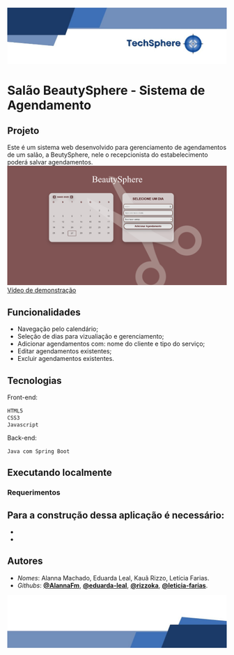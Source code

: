 ![Papel Timbrado Inicio](./FRONT/assets/papelTimbradoInicio.jpg)

# Salão BeautySphere - Sistema de Agendamento

## Projeto
Este é um sistema web desenvolvido para gerenciamento de agendamentos de um salão, a BeutySphere, nele o recepcionista do estabelecimento poderá salvar agendamentos. 
![Imagem do Projeto](./FRONT/assets/readMeImg.png)
[Vídeo de demonstração](https://www.youtube.com/watch?v=SeuIDDoVideo)


## Funcionalidades
- Navegação pelo calendário;
- Seleção de dias para vizualiação e gerenciamento;
- Adicionar agendamentos com: nome do cliente e tipo do serviço;
- Editar agendamentos existentes;
- Excluir agendamentos existentes.

## Tecnologias
Front-end:
```shell
HTML5
CSS3
Javascript
```
Back-end:
```shell
Java com Spring Boot
```

## Executando localmente

### Requerimentos
Para a construção dessa aplicação é necessário:
- 
-
-

## Autores 
- *Nomes*: Alanna Machado, Eduarda Leal, Kauã Rizzo, Letícia Farias.
- *Githubs*: [**@AlannaFm**](https://github.com/AlannaFm), [**@eduarda-leal**](https://github.com/eduarda-leal), [**@rizzoka**](https://github.com/rizzoka), [**@leticia-farias**](https://github.com/leticia-farias).

![Papel Timbrado Fim](./FRONT/assets/papelTimbradoFim.jpg)
